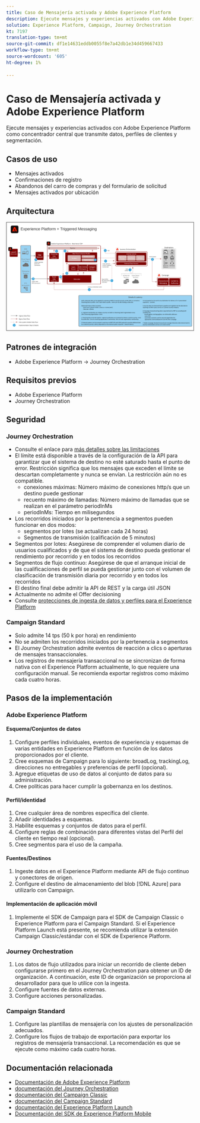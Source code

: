 ```yaml
---
title: Caso de Mensajería activada y Adobe Experience Platform
description: Ejecute mensajes y experiencias activados con Adobe Experience Platform como concentrador central que transmite datos, perfiles de clientes y segmentación.
solution: Experience Platform, Campaign, Journey Orchestration
kt: 7197
translation-type: tm+mt
source-git-commit: df1e14631eddb0055f8e7a42db1e34d459667433
workflow-type: tm+mt
source-wordcount: '605'
ht-degree: 1%

---
```



# Caso de Mensajería activada y Adobe Experience Platform

Ejecute mensajes y experiencias activados con Adobe Experience Platform como concentrador central que transmite datos, perfiles de clientes y segmentación.

## Casos de uso

* Mensajes activados
* Confirmaciones de registro
* Abandonos del carro de compras y del formulario de solicitud
* Mensajes activados por ubicación

## Arquitectura

<img src="assets/triggered.svg" alt="Arquitectura de referencia para el escenario de Mensajería activada y Adobe Experience Platform" style="border:1px solid #4a4a4a" />

## Patrones de integración

* Adobe Experience Platform -> Journey Orchestration

## Requisitos previos

* Adobe Experience Platform
* Journey Orchestration

## Seguridad

### Journey Orchestration

* Consulte el enlace para [más detalles sobre las limitaciones](https://experienceleague.adobe.com/docs/journeys/using/starting-with-journeys/limitations.html?lang=en#starting-with-journeys)
* El límite está disponible a través de la configuración de la API para garantizar que el sistema de destino no esté saturado hasta el punto de error. Restricción significa que los mensajes que exceden el límite se descartan completamente y nunca se envían. La restricción aún no es compatible.
   * conexiones máximas: Número máximo de conexiones http/s que un destino puede gestionar
   * recuento máximo de llamadas: Número máximo de llamadas que se realizan en el parámetro periodInMs
   * periodInMs: Tiempo en milisegundos
* Los recorridos iniciados por la pertenencia a segmentos pueden funcionar en dos modos:
   * segmentos por lotes (se actualizan cada 24 horas)
   * Segmentos de transmisión (calificación de 5 minutos)
* Segmentos por lotes: Asegúrese de comprender el volumen diario de usuarios cualificados y de que el sistema de destino pueda gestionar el rendimiento por recorrido y en todos los recorridos
* Segmentos de flujo continuo: Asegúrese de que el arranque inicial de las cualificaciones de perfil se pueda gestionar junto con el volumen de clasificación de transmisión diaria por recorrido y en todos los recorridos
* El destino final debe admitir la API de REST y la carga útil JSON
* Actualmente no admite el Offer decisioning
* Consulte [protecciones de ingesta de datos y perfiles para el Experience Platform](https://experienceleague.adobe.com/docs/experience-platform/profile/guardrails.html?lang=en)

### Campaign Standard

* Solo admite 14 tps (50 k por hora) en rendimiento
* No se admiten los recorridos iniciados por la pertenencia a segmentos
* El Journey Orchestration admite eventos de reacción a clics o aperturas de mensajes transaccionales.
* Los registros de mensajería transaccional no se sincronizan de forma nativa con el Experience Platform actualmente, lo que requiere una configuración manual. Se recomienda exportar registros como máximo cada cuatro horas.


## Pasos de la implementación

### Adobe Experience Platform

#### Esquema/Conjuntos de datos

1. Configure perfiles individuales, eventos de experiencia y esquemas de varias entidades en Experience Platform en función de los datos proporcionados por el cliente.
1. Cree esquemas de Campaign para lo siguiente: broadLog, trackingLog, direcciones no entregables y preferencias de perfil (opcional).
1. Agregue etiquetas de uso de datos al conjunto de datos para su administración.
1. Cree políticas para hacer cumplir la gobernanza en los destinos.

#### Perfil/identidad

1. Cree cualquier área de nombres específica del cliente.
1. Añadir identidades a esquemas.
1. Habilite esquemas y conjuntos de datos para el perfil.
1. Configure reglas de combinación para diferentes vistas del Perfil del cliente en tiempo real (opcional).
1. Cree segmentos para el uso de la campaña.

#### Fuentes/Destinos

1. Ingeste datos en el Experience Platform mediante API de flujo continuo y conectores de origen.
1. Configure el destino de almacenamiento del blob [!DNL Azure] para utilizarlo con Campaign.

#### Implementación de aplicación móvil

1. Implemente el SDK de Campaign para el SDK de Campaign Classic o Experience Platform para el Campaign Standard. Si el Experience Platform Launch está presente, se recomienda utilizar la extensión Campaign Classic/estándar con el SDK de Experience Platform.


### Journey Orchestration

1. Los datos de flujo utilizados para iniciar un recorrido de cliente deben configurarse primero en el Journey Orchestration para obtener un ID de organización. A continuación, este ID de organización se proporciona al desarrollador para que lo utilice con la ingesta.
1. Configure fuentes de datos externas.
1. Configure acciones personalizadas.

### Campaign Standard

1. Configure las plantillas de mensajería con los ajustes de personalización adecuados.
1. Configure los flujos de trabajo de exportación para exportar los registros de mensajería transaccional. La recomendación es que se ejecute como máximo cada cuatro horas.


## Documentación relacionada

* [Documentación de Adobe Experience Platform](https://experienceleague.adobe.com/docs/experience-platform.html?lang=en)
* [documentación del Journey Orchestration](https://experienceleague.adobe.com/docs/journey-orchestration.html?lang=en)
* [documentación del Campaign Classic](https://experienceleague.adobe.com/docs/campaign-classic.html?lang=en)
* [documentación del Campaign Standard](https://experienceleague.adobe.com/docs/campaign-standard.html?lang=en)
* [documentación del Experience Platform Launch](https://experienceleague.adobe.com/docs/launch.html?lang=en)
* [Documentación del SDK de Experience Platform Mobile](https://experienceleague.adobe.com/docs/mobile.html?lang=en)
